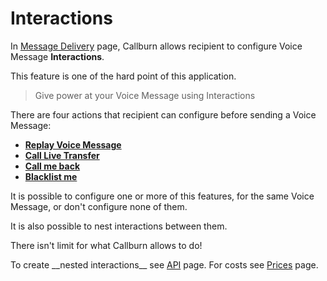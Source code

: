 <h1>Interactions</h1>
	

In  <a href="#" ui-sref="docs({dir:'how-to-use/message-delivery'})"> Message Delivery</a> page, Callburn allows recipient to configure Voice Message __Interactions__.

This feature is one of the hard point of this application.

> Give power at your Voice Message using Interactions

There are four actions that recipient can configure before sending a Voice Message:

* <a href="#" ui-sref="docs({dir:'interactions/Replay'})"> **Replay Voice Message**</a>
* <a href="#" ui-sref="docs({dir:'interactions/Transfer'})"> __Call Live Transfer__</a>
* <a href="#" ui-sref="docs({dir:'interactions/Callback'})"> __Call me back__</a>
* <a href="#" ui-sref="docs({dir:'interactions/Blacklist'})"> __Blacklist me__</a>

It is possible to configure one or more of this features, for the same Voice Message, or don't configure none of them.

It is also possible to nest interactions between them.

There isn't limit for what Callburn allows to do!

<note-box type="info">
To create  __nested interactions__ see <a href="#" ui-sref="docs({dir:'api/campaigns'})"> API</a> page. For costs see <a href="#" ui-sref="docs({dir:'prices'})"> Prices</a> page.   
</note-box>
 